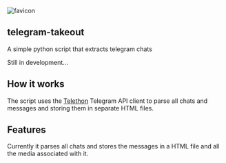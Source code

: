![favicon](https://user-images.githubusercontent.com/547147/111869334-eb48f100-89a4-11eb-9c0c-bc74cdee197a.png)

## **telegram-takeout** 
A simple python script that extracts telegram chats

Still in development...


## How it works
The script uses the [Telethon](https://github.com/LonamiWebs/Telethon) Telegram API client to parse all chats and messages and storing them in separate HTML files.

## Features
Currently it parses all chats and stores the messages in a HTML file and all the media associated with it.